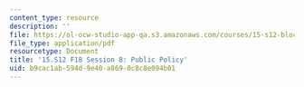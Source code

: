 ```yaml
---
content_type: resource
description: ''
file: https://ol-ocw-studio-app-qa.s3.amazonaws.com/courses/15-s12-blockchain-and-money-fall-2018/b9cac1ab594d9e40a8690c8c8e094b01_MIT15_S12F18_ses8.pdf
file_type: application/pdf
resourcetype: Document
title: '15.S12 F18 Session 8: Public Policy'
uid: b9cac1ab-594d-9e40-a869-0c8c8e094b01
---
```

